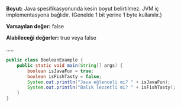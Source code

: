 **Boyut:** Java spesifikasyonunda kesin boyut belirtilmez. JVM iç implementasyona bağlıdır. (Genelde 1 bit yerine 1 byte kullanılır.)

**Varsayılan değer:** false

**Alabileceği değerler:** true veya false

.....

```java
public class BooleanExample {
    public static void main(String[] args) {
        boolean isJavaFun = true;
        boolean isFishTasty = false;
        System.out.println("Java eğlenceli mi? " + isJavaFun);
        System.out.println("Balık lezzetli mi? " + isFishTasty);
    }
}
```